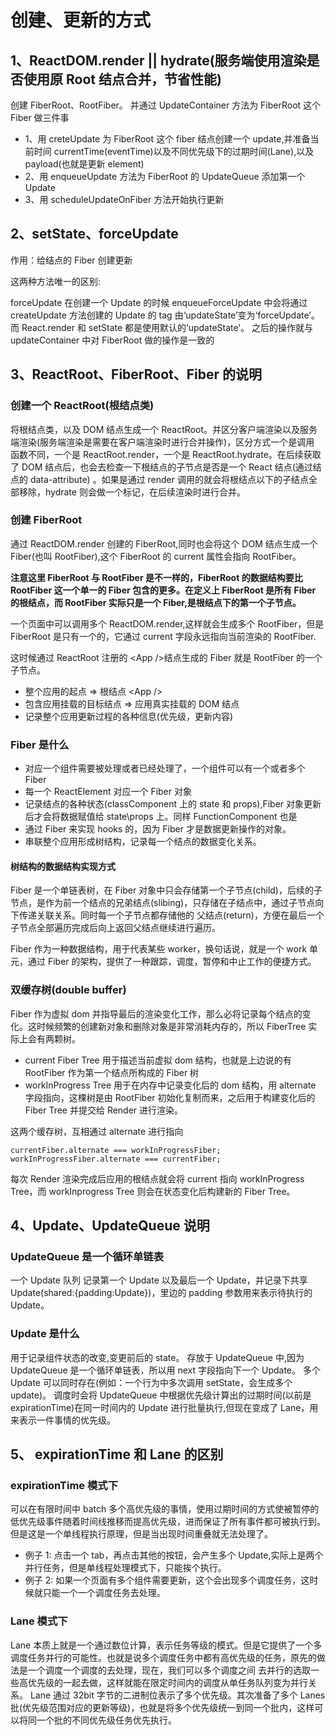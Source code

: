# 创建、更新的方式

## 1、ReactDOM.render || hydrate(服务端使用渲染是否使用原 Root 结点合并，节省性能)

创建 FiberRoot、RootFiber。
并通过 UpdateContainer 方法为 FiberRoot 这个 Fiber 做三件事

- 1、用 creteUpdate 为 FiberRoot 这个 fiber 结点创建一个 update,并准备当前时间 currentTime(eventTime)以及不同优先级下的过期时间(Lane),以及 payload(也就是更新 element)
- 2、用 enqueueUpdate 方法为 FiberRoot 的 UpdateQueue 添加第一个 Update
- 3、用 scheduleUpdateOnFiber 方法开始执行更新

## 2、setState、forceUpdate

作用：给结点的 Fiber 创建更新

这两种方法唯一的区别:

forceUpdate 在创建一个 Update 的时候 enqueueForceUpdate 中会将通过 createUpdate 方法创建的 Update 的 tag 由‘updateState’变为‘forceUpdate’。
而 React.render 和 setState 都是使用默认的‘updateState’。
之后的操作就与 updateContainer 中对 FiberRoot 做的操作是一致的

## 3、ReactRoot、FiberRoot、Fiber 的说明

### 创建一个 ReactRoot(根结点类)

将根结点类，以及 DOM 结点生成一个 ReactRoot。并区分客户端渲染以及服务端渲染(服务端渲染是需要在客户端渲染时进行合并操作)，区分方式一个是调用
函数不同，一个是 ReactRoot.render，一个是 ReactRoot.hydrate。在后续获取了 DOM 结点后，也会去检查一下根结点的子节点是否是一个 React 结点(通过结点的 data-attribute)
。如果是通过 render 调用的就会将根结点以下的子结点全部移除，hydrate 则会做一个标记，在后续渲染时进行合并。

### 创建 FiberRoot

通过 ReactDOM.render 创建的 FiberRoot,同时也会将这个 DOM 结点生成一个 Fiber(也叫 RootFiber),这个 FiberRoot 的 current 属性会指向 RootFiber。

**注意这里 FiberRoot 与 RootFiber 是不一样的，FiberRoot 的数据结构要比 RootFiber 这一个单一的 Fiber 包含的更多。在定义上 FiberRoot 是所有 Fiber 的根结点，而 RootFiber 实际只是一个 Fiber,是根结点下的第一个子节点。**

一个页面中可以调用多个 ReactDOM.render,这样就会生成多个 RootFiber，但是 FiberRoot 是只有一个的，它通过 current 字段永远指向当前渲染的 RootFiber.

这时候通过 ReactRoot 注册的 \<App />结点生成的 Fiber 就是 RootFiber 的一个子节点。

- 整个应用的起点 => 根结点 \<App />
- 包含应用挂载的目标结点 => 应用真实挂载的 DOM 结点
- 记录整个应用更新过程的各种信息(优先级，更新内容)

### Fiber 是什么

- 对应一个组件需要被处理或者已经处理了，一个组件可以有一个或者多个 Fiber
- 每一个 ReactElement 对应一个 Fiber 对象
- 记录结点的各种状态(classComponent 上的 state 和 props),Fiber 对象更新后才会将数据赋值给 state\props 上。同样 FunctionComponent 也是
- 通过 Fiber 来实现 hooks 的，因为 Fiber 才是数据更新操作的对象。
- 串联整个应用形成树结构，记录每一个结点的数据变化关系。

#### 树结构的数据结构实现方式

Fiber 是一个单链表树，在 Fiber 对象中只会存储第一个子节点(child)，后续的子节点，是作为前一个结点的兄弟结点(slibing)，只存储在子结点中，通过子节点向下传递关联关系。同时每一个子节点都存储他的
父结点(return)，方便在最后一个子节点全部遍历完成后向上返回父结点继续进行遍历。

Fiber 作为一种数据结构，用于代表某些 worker，换句话说，就是一个 work 单元，通过 Fiber 的架构，提供了一种跟踪，调度，暂停和中止工作的便捷方式。

### 双缓存树(double buffer)

Fiber 作为虚拟 dom 并指导最后的渲染变化工作，那么必将记录每个结点的变化。这时候频繁的创建新对象和删除对象是非常消耗内存的，所以 FiberTree 实际上会有两颗树。

- current Fiber Tree 用于描述当前虚拟 dom 结构，也就是上边说的有 RootFiber 作为第一个结点所构成的 Fiber 树
- workInProgress Tree 用于在内存中记录变化后的 dom 结构，用 alternate 字段指向，这棵树是由 RootFiber 初始化复制而来，之后用于构建变化后的 Fiber Tree 并提交给 Render 进行渲染。

这两个缓存树，互相通过 alternate 进行指向

```language=javascript
currentFiber.alternate === workInProgressFiber;
workInProgressFiber.alternate === currentFiber;
```

每次 Render 渲染完成后应用的根结点就会将 current 指向 workInProgress Tree，而 workInprogress Tree 则会在状态变化后构建新的 Fiber Tree。

## 4、Update、UpdateQueue 说明

### UpdateQueue 是一个循环单链表

一个 Update 队列
记录第一个 Update 以及最后一个 Update，并记录下共享 Update(shared:{padding:Update})，里边的 padding 参数用来表示待执行的 Update。

### Update 是什么

用于记录组件状态的改变,变更前后的 state。
存放于 UpdateQueue 中,因为 UpdateQueue 是一个循环单链表，所以用 next 字段指向下一个 Update。
多个 Update 可以同时存在(例如：一个行为中多次调用 setState，会生成多个 update)。
调度时会将 UpdateQueue 中根据优先级计算出的过期时间(以前是 expirationTime)在同一时间内的 Update 进行批量执行,但现在变成了 Lane，用来表示一件事情的优先级。

## 5、 expirationTime 和 Lane 的区别

### expirationTime 模式下

可以在有限时间中 batch 多个高优先级的事情，使用过期时间的方式使被暂停的低优先级事件随着时间线推移而提高优先级，进而保证了所有事件都可被执行到。但是这是一个单线程执行原理，但是当出现时间重叠就无法处理了。

- 例子 1: 点击一个 tab，再点击其他的按钮，会产生多个 Update,实际上是两个并行任务，但是单线程处理模式下，只能挨个执行。
- 例子 2: 如果一个页面有多个组件需要更新，这个会出现多个调度任务，这时候就只能一个一个调度任务去处理。

### Lane 模式下

Lane 本质上就是一个通过数位计算，表示任务等级的模式。但是它提供了一个多调度任务并行的可能性。也就是说多个调度任务中都有高优先级的任务，原先的做法是一个调度一个调度的去处理，现在，我们可以多个调度之间
去并行的选取一些高优先级的一起去做，这样就能在限定时间内的调度从单任务队列变为并行关系。
Lane 通过 32bit 字节的二进制位表示了多个优先级。其次准备了多个 Lanes 批(优先级范围对应的更新等级)，也就是将多个优先级统一到同一个批内，这样可以将同一个批的不同优先级任务优先执行。
